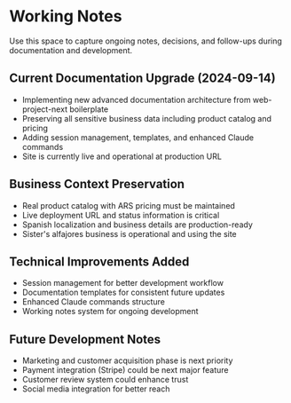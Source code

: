 # Working Notes

Use this space to capture ongoing notes, decisions, and follow-ups during documentation and development.

## Current Documentation Upgrade (2024-09-14)
- Implementing new advanced documentation architecture from web-project-next boilerplate
- Preserving all sensitive business data including product catalog and pricing
- Adding session management, templates, and enhanced Claude commands
- Site is currently live and operational at production URL

## Business Context Preservation
- Real product catalog with ARS pricing must be maintained
- Live deployment URL and status information is critical
- Spanish localization and business details are production-ready
- Sister's alfajores business is operational and using the site

## Technical Improvements Added
- Session management for better development workflow
- Documentation templates for consistent future updates
- Enhanced Claude commands structure
- Working notes system for ongoing development

## Future Development Notes
- Marketing and customer acquisition phase is next priority
- Payment integration (Stripe) could be next major feature
- Customer review system could enhance trust
- Social media integration for better reach